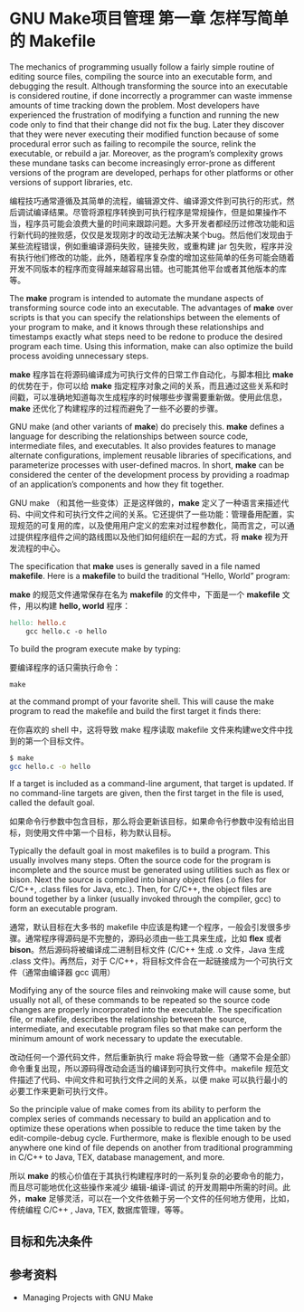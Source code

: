 # GNU Make项目管理 第一章 怎样写简单的 Makefile

[annotation]: <id> (5bddf3e8-f84d-4111-b8dc-9ff18943f299)
[annotation]: <status> (public)
[annotation]: <create_time> (2021-04-17 23:47:31)
[annotation]: <category> (计算机技术)
[annotation]: <tags> (Make|Makefile|GNU)
[annotation]: <topic> (GNU Make项目管理)
[annotation]: <index> (1)
[annotation]: <comments> (true)
[annotation]: <url> (http://blog.ccyg.studio/article/5bddf3e8-f84d-4111-b8dc-9ff18943f299)

The mechanics of programming usually follow a fairly simple routine of editing source files, compiling the source into an executable form, and debugging the result. 
Although transforming the source into an executable is considered routine, if done incorrectly a programmer can waste immense amounts of time tracking down the problem. Most developers have experienced the frustration of modifying a function and running the new code only to find that their change did not fix the bug. Later they discover that they were never executing their modified function because of some procedural error such as failing to recompile the source, relink the executable, or rebuild a jar. Moreover, as the program’s complexity grows these mundane tasks can become increasingly error-prone as different versions of the program are developed, perhaps for other platforms or other versions of support libraries, etc.

编程技巧通常遵循及其简单的流程，编辑源文件、编译源文件到可执行的形式，然后调试编译结果。尽管将源程序转换到可执行程序是常规操作，但是如果操作不当，程序员可能会浪费大量的时间来跟踪问题。大多开发者都经历过修改功能和运行新代码的挫败感，仅仅是发现刚才的改动无法解决某个bug。然后他们发现由于某些流程错误，例如重编译源码失败，链接失败，或重构建 jar 包失败，程序并没有执行他们修改的功能，此外，随着程序复杂度的增加这些简单的任务可能会随着开发不同版本的程序而变得越来越容易出错。也可能其他平台或者其他版本的库等。

The **make** program is intended to automate the mundane aspects of transforming source code into an executable. The advantages of **make** over scripts is that you can specify the relationships between the elements of your program to make, and it knows through these relationships and timestamps exactly what steps need to be redone to produce the desired program each time. Using this information, make can also optimize the build process avoiding unnecessary steps.

**make** 程序旨在将源码编译成为可执行文件的日常工作自动化，与脚本相比 **make** 的优势在于，你可以给 **make** 指定程序对象之间的关系，而且通过这些关系和时间戳，可以准确地知道每次生成程序的时候哪些步骤需要重新做。使用此信息，**make** 还优化了构建程序的过程而避免了一些不必要的步骤。

GNU make (and other variants of **make**) do precisely this. **make** defines a language for describing the relationships between source code, intermediate files, and executables. It also provides features to manage alternate configurations, implement reusable libraries of specifications, and parameterize processes with user-defined macros. In short, **make** can be considered the center of the development process by providing a roadmap of an application’s components and how they fit together.

GNU make （和其他一些变体）正是这样做的，**make** 定义了一种语言来描述代码、中间文件和可执行文件之间的关系。它还提供了一些功能：管理备用配置，实现规范的可复用的库，以及使用用户定义的宏来对过程参数化，简而言之，可以通过提供程序组件之间的路线图以及他们如何组织在一起的方式，将 **make** 视为开发流程的中心。

The specification that **make** uses is generally saved in a file named **makefile**. Here is a **makefile** to build the traditional “Hello, World” program:

**make** 的规范文件通常保存在名为 **makefile** 的文件中，下面是一个 **makefile** 文件，用以构建 **hello, world** 程序：

```makefile
hello: hello.c
    gcc hello.c -o hello
```

To build the program execute make by typing:

要编译程序的话只需执行命令：

    make

at the command prompt of your favorite shell. This will cause the make program to read the makefile and build the first target it finds there:

在你喜欢的 shell 中，这将导致 make 程序读取 makefile 文件来构建we文件中找到的第一个目标文件。

```sh
$ make
gcc hello.c -o hello
```

If a target is included as a command-line argument, that target is updated. If no command-line targets are given, then the first target in the file is used, called the default goal.

如果命令行参数中包含目标，那么将会更新该目标，如果命令行参数中没有给出目标，则使用文件中第一个目标，称为默认目标。

Typically the default goal in most makefiles is to build a program. This usually involves many steps. Often the source code for the program is incomplete and the source must be generated using utilities such as flex or bison. Next the source is compiled into binary object files (.o files for C/C++, .class files for Java, etc.). Then, for C/C++, the object files are bound together by a linker (usually invoked through the compiler, gcc) to form an executable program.

通常，默认目标在大多书的 makefile 中应该是构建一个程序，一般会引发很多步骤。通常程序得源码是不完整的，源码必须由一些工具来生成，比如 **flex** 或者 **bison**。然后源码将被编译成二进制目标文件 (C/C++ 生成 .o 文件，Java 生成 .class 文件)。再然后，对于 C/C++，将目标文件合在一起链接成为一个可执行文件（通常由编译器 gcc 调用）

Modifying any of the source files and reinvoking make will cause some, but usually not all, of these commands to be repeated so the source code changes are properly
incorporated into the executable. The specification file, or makefile, describes the relationship between the source, intermediate, and executable program files so that make can perform the minimum amount of work necessary to update the executable.

改动任何一个源代码文件，然后重新执行 make 将会导致一些（通常不会是全部）命令重复出现，所以源码得改动会适当的编译到可执行文件中。makefile 规范文件描述了代码、中间文件和可执行文件之间的关系，以便 make 可以执行最小的必要工作来更新可执行文件。

So the principle value of make comes from its ability to perform the complex series of commands necessary to build an application and to optimize these operations when possible to reduce the time taken by the edit-compile-debug cycle. Furthermore, make is flexible enough to be used anywhere one kind of file depends on another from traditional programming in C/C++ to Java, TEX, database management, and more.

所以 **make** 的核心价值在于其执行构建程序时的一系列复杂的必要命令的能力，而且尽可能地优化这些操作来减少 编辑-编译-调试 的开发周期中所需的时间。此外，**make** 足够灵活，可以在一个文件依赖于另一个文件的任何地方使用，比如，传统编程 C/C++ , Java, TEX, 数据库管理，等等。

## 目标和先决条件
 
## 参考资料

- Managing Projects with GNU Make